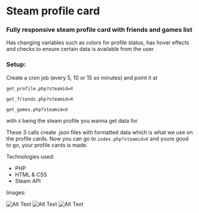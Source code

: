 # Steam profile card
### Fully responsive steam profile card with friends and games list

Has changing variables such as colors for profile status, has hover effects and checks to ensure certain data is available from the user.

### Setup:

Create a cron job (every 5, 10 or 15 so minutes) and point it at 

`get_profile.php?steamid=X`

`get_friends.php?steamid=X`
 
`get_games.php?steamid=X`
   
 with `X` being the steam profile you wanna get data for.
   
 These 3 calls create .json files with formatted data which is what we use on the profile cards. Now you can go to `index.php?steamid=X` and youre good to go, your profile cards is made.
 
 Technologies used:
 
 * PHP
 * HTML & CSS
 * Steam API

Images:

![Alt Text](https://i.imgur.com/xItJj84.png)
![Alt Text](https://i.imgur.com/mRwcaWv.png)
![Alt Text](https://i.imgur.com/azMHWq9.png)
